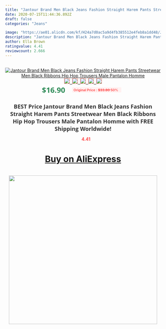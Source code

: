 ```yaml
---
title: "Jantour Brand Men Black Jeans Fashion Straight Harem Pants Streetwear Men Black Ribbons Hip Hop Trousers Male Pantalon Homme"
date: 2020-07-15T11:44:36.892Z
draft: false
categories: "Jeans"

image: "https://ae01.alicdn.com/kf/H24a7d0ac5a9d4fb385512e4feb8a1dd48/Jantour-Brand-Men-Black-Jeans-Fashion-Straight-Harem-Pants-Streetwear-Men-Black-Ribbons-Hip-Hop-Trousers.jpg"
description: "Jantour Brand Men Black Jeans Fashion Straight Harem Pants Streetwear Men Black Ribbons Hip Hop Trousers Male Pantalon Homme"
author: Ella Brown
ratingvalue: 4.41
reviewcount: 2.666
---
```

<br>
<div style="text-align: center;">
<a href="https://s.click.aliexpress.com/e/_AlLV6z" target="_blank" rel="nofollow noopener noreferrer"><img alt="Jantour Brand Men Black Jeans Fashion Straight Harem Pants Streetwear Men Black Ribbons Hip Hop Trousers Male Pantalon Homme" class="magnifier-image" src="https://ae01.alicdn.com/kf/H24a7d0ac5a9d4fb385512e4feb8a1dd48/Jantour-Brand-Men-Black-Jeans-Fashion-Straight-Harem-Pants-Streetwear-Men-Black-Ribbons-Hip-Hop-Trousers.jpg_640x640.jpg">
<br>
<img style="border:1px solid salmon" src="https://ae01.alicdn.com/kf/H24a7d0ac5a9d4fb385512e4feb8a1dd48/Jantour-Brand-Men-Black-Jeans-Fashion-Straight-Harem-Pants-Streetwear-Men-Black-Ribbons-Hip-Hop-Trousers.jpg_120x120.jpg">&nbsp;&nbsp;<img style="border:1px solid salmon" src="https://ae01.alicdn.com/kf/He9d7c0ac68ac4dc6a1486eaf110d6576t/Jantour-Brand-Men-Black-Jeans-Fashion-Straight-Harem-Pants-Streetwear-Men-Black-Ribbons-Hip-Hop-Trousers.jpg_120x120.jpg">&nbsp;&nbsp;<img style="border:1px solid salmon" src="https://ae01.alicdn.com/kf/Hfeee32e03f824fbdbf345f6af628bea15/Jantour-Brand-Men-Black-Jeans-Fashion-Straight-Harem-Pants-Streetwear-Men-Black-Ribbons-Hip-Hop-Trousers.jpg_120x120.jpg">&nbsp;&nbsp;<img style="border:1px solid salmon" src="https://ae01.alicdn.com/kf/Hd512292f008048d1a58d410a833c9c3bq/Jantour-Brand-Men-Black-Jeans-Fashion-Straight-Harem-Pants-Streetwear-Men-Black-Ribbons-Hip-Hop-Trousers.jpg_120x120.jpg">&nbsp;&nbsp;<img style="border:1px solid salmon" src="https://ae01.alicdn.com/kf/H85590fc56d464d609eb2dc4a223219ddw/Jantour-Brand-Men-Black-Jeans-Fashion-Straight-Harem-Pants-Streetwear-Men-Black-Ribbons-Hip-Hop-Trousers.jpg_120x120.jpg"></a></div><br0>
<div style="text-align: center;"><span style="background-color: white; border: 0px; box-sizing: border-box; color: seagreen; display: inline-block; font-family: &quot;open sans&quot; , &quot;arial&quot; , &quot;helvetica&quot; , sans-serif , &quot;heiti&quot;; font-size: 24px; font-stretch: inherit; font-weight: 700; line-height: inherit; margin: 0px 10px 0px 0px; padding: 0px; vertical-align: middle;">$16.90 </span>
<span style="background: rgb(255 , 241 , 241); border-radius: 3px; border: 0px; box-sizing: border-box; color: #ff4747; display: inline-block; font-family: inherit; font-size: 12px; font-stretch: inherit; font-style: inherit; font-variant: inherit; font-weight: 600; line-height: inherit; margin: 0px; padding: 2px 5px; transform: scale(0.9); vertical-align: middle;">Original Price : <b style="text-decoration: line-through;">$33.80 </b> 50%&nbsp;&nbsp;</span></div>
<h1 style="color: #333333; display: inline-block; font-family: &quot;open sans&quot; , &quot;arial&quot; , &quot;helvetica&quot; , sans-serif , &quot;heiti&quot;; font-size: 18px; font-stretch: inherit; font-weight: 700; text-align: center;">BEST Price Jantour Brand Men Black Jeans Fashion Straight Harem Pants Streetwear Men Black Ribbons Hip Hop Trousers Male Pantalon Homme with FREE Shipping Worldwide!</h1>
<div style="color: #ff4747; text-align: center;">
<img src="https://4.bp.blogspot.com/-M0ZcTcb-5uY/XleCXlxnR4I/AAAAAAAAAEc/OrjgMkXV1oMQFaCRZj5HQwOCBcu3w1FegCPcBGAYYCw/s1600/star.png" style="height: 15px;">&nbsp;<b>4.41</b></div>
<div class="button_cont" align="center"><a class="buynow_a" href="https://s.click.aliexpress.com/e/_AlLV6z" target="_blank" rel="nofollow noopener noreferrer"><H1>Buy on AliExpress</H1></a></div><br>
<div class="separator" style="clear: both; text-align: center;">
<img src="https://lh3.googleusercontent.com/-pTy5HemUv9M/XlePHvY0dAI/AAAAAAAAAE4/0nX5iRUoIWY8eMW9Dpxeirr157OZliDIgCLcBGAsYHQ/s1600/badge.gif" width="480">
</div>
